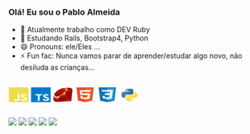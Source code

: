 ### Olá! Eu sou o Pablo Almeida


- 🔭 Atualmente trabalho como DEV Ruby
- 🌱 Estudando Rails, Bootstrap4, Python
- 😄 Pronouns: ele/Eles ...
- ⚡ Fun fac: Nunca vamos parar de aprender/estudar algo novo, não desiluda as crianças...  

<div style="display: inline_block"><br>
  <img align="center" alt="Pablo-Js" height="30" width="40" src="https://raw.githubusercontent.com/devicons/devicon/master/icons/javascript/javascript-plain.svg">
  <img align="center" alt="Pablo-Ts" height="30" width="40" src="https://raw.githubusercontent.com/devicons/devicon/master/icons/typescript/typescript-plain.svg">
  <img align="center" alt="Pablo-Ruby" height="30" width="40" src="https://raw.githubusercontent.com/devicons/devicon/master/icons/ruby/ruby-original.svg">
  <img align="center" alt="Pablo-HTML" height="30" width="40" src="https://raw.githubusercontent.com/devicons/devicon/master/icons/html5/html5-original.svg">
  <img align="center" alt="Pablo-CSS" height="30" width="40" src="https://raw.githubusercontent.com/devicons/devicon/master/icons/css3/css3-original.svg">
  <img align="center" alt="Pablo-Python" height="30" width="40" src="https://raw.githubusercontent.com/devicons/devicon/master/icons/python/python-original.svg">
</div>
  
  ##
 
<div> 
    <a href="https://www.instagram.com/pabluo__" target="_blank"><img src="https://img.shields.io/badge/-Instagram-%23E4405F?style=for-the-badge&logo=instagram&logoColor=white" target="_blank"></a>
    <a href="https://discord.gg/E8rZ9CW" target="_blank"><img src="https://img.shields.io/badge/Discord-7289DA?style=for-the-badge&logo=discord&logoColor=white" target="_blank"></a> 
    <a href = "mailto:pabloaurelio1163@gmail.com"><img src="https://img.shields.io/badge/-Gmail-%23333?style=for-the-badge&logo=gmail&logoColor=white" target="_red"></a>
    <a href="https://www.linkedin.com/in/pablo-aurelio-melo-almeida-b7ab18213" target="_red"><img src="https://img.shields.io/badge/-LinkedIn-%230077B5?style=for-the-badge&logo=linkedin&logoColor=white" target="_blank"></a> 
    <a href="" target="_blak_"><img src="https://img.shields.io/badge/WhatsApp-25D366?style=for-the-badge&logo=whatsapp&logoColor=white" target="_black"></a>
  
</div>
